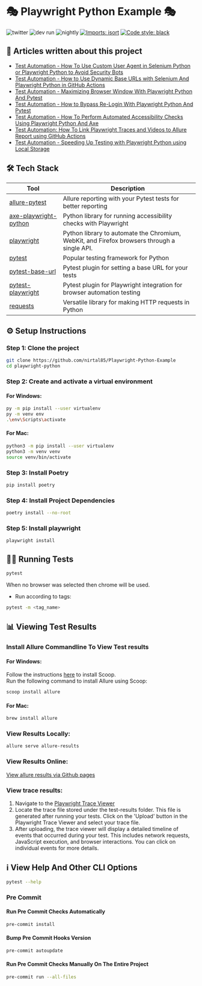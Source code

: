 # 🎭 Playwright Python Example 🎭

![twitter](https://img.shields.io/twitter/follow/NirTal2)
![dev run](https://github.com/nirtal85/Playwright-Python-Example/actions/workflows/devRun.yml/badge.svg)
![nightly](https://github.com/nirtal85/Playwright-Python-Example/actions/workflows/nightly.yml/badge.svg)
[![Imports: isort](https://img.shields.io/badge/%20imports-isort-%231674b1?style=flat&labelColor=ef8336)](https://pycqa.github.io/isort/)
[![Code style: black](https://img.shields.io/badge/code%20style-black-000000.svg)](https://github.com/psf/black)

## 📃 Articles written about this project

* [Test Automation - How To Use Custom User Agent in Selenium Python or Playwright Python to Avoid Security Bots](https://www.linkedin.com/pulse/test-automation-how-use-custom-user-agent-selenium-python-nir-tal-lyqbf/)
* [Test Automation - How to Use Dynamic Base URLs with Selenium And Playwright Python in GitHub Actions](https://www.linkedin.com/pulse/test-automation-how-use-dynamic-base-urls-selenium-playwright-tal-klq5f/)
* [Test Automation - Maximizing Browser Window With Playwright Python And Pytest](https://www.linkedin.com/pulse/test-automation-maximizing-browser-window-playwright-nir-tal-c24hf/)
* [Test Automation - How to Bypass Re-Login With Playwright Python And Pytest](https://www.linkedin.com/pulse/test-automation-how-bypass-re-login-playwright-python-nir-tal-cfnnf/)
* [Test Automation - How To Perform Automated Accessibility Checks Using Playwright Python And Axe](https://www.linkedin.com/pulse/how-perform-automated-accessibility-tests-using-playwright-nir-tal-hupxf/)
* [Test Automation: How To Link Playwright Traces and Videos to Allure Report using GitHub Actions](https://www.linkedin.com/pulse/test-automation-how-link-playwright-traces-videos-allure-nir-tal-vkm2f/)
* [Test Automation - Speeding Up Testing with Playwright Python using Local Storage](https://www.linkedin.com/pulse/test-automation-speeding-up-testing-playwright-python-nir-tal-gmmtf/)

## 🛠️ Tech Stack

| Tool                                                                     | Description                                                                                 |
|--------------------------------------------------------------------------|---------------------------------------------------------------------------------------------|
| [allure-pytest](https://pypi.org/project/allure-pytest/)                 | Allure reporting with your Pytest tests for better reporting                                |
| [axe-playwright-python](https://pypi.org/project/axe-playwright-python/) | Python library for running accessibility checks with Playwright                             |
| [playwright](https://pypi.org/project/playwright/)                       | Python library to automate the Chromium, WebKit, and Firefox browsers through a single API. |
| [pytest](https://pypi.org/project/pytest/)                               | Popular testing framework for Python                                                        |
| [pytest-base-url](https://pypi.org/project/pytest-base-url/)             | Pytest plugin for setting a base URL for your tests                                         |
| [pytest-playwright](https://pypi.org/project/pytest-playwright/)         | Pytest plugin for Playwright integration for browser automation testing                     |
| [requests](https://pypi.org/project/requests/)                           | Versatile library for making HTTP requests in Python                                        |

## ⚙️ Setup Instructions

### Step 1: Clone the project

```bash
git clone https://github.com/nirtal85/Playwright-Python-Example
cd playwright-python
```

### Step 2: Create and activate a virtual environment

#### For Windows:
```bash
py -m pip install --user virtualenv
py -m venv env
.\env\Scripts\activate
```

#### For Mac:
```bash
python3 -m pip install --user virtualenv
python3 -m venv venv
source venv/bin/activate
```

### Step 3: Install Poetry

```bash
pip install poetry
```

### Step 4: Install Project Dependencies

```bash
poetry install --no-root
```

### Step 5: Install playwright

```bash
playwright install
```

## 🏃‍♂️ Running Tests

```bash
pytest
```

When no browser was selected then chrome will be used.

* Run according to tags:

```bash
pytest -m <tag_name>
```

## 📊 Viewing Test Results

### Install Allure Commandline To View Test results

#### For Windows:

Follow the instructions [here](https://scoop.sh/) to install Scoop.<br>
Run the following command to install Allure using Scoop:

```bash
scoop install allure
```

#### For Mac:

```bash
brew install allure
```

### View Results Locally:

```bash
allure serve allure-results
```

### View Results Online:

[View allure results via Github pages](https://nirtal85.github.io/Playwright-Python-Example/)

### View trace results:

1. Navigate to the [Playwright Trace Viewer](https://trace.playwright.dev/)
2. Locate the trace file stored under the test-results folder. This file is generated after running your tests. Click on the 'Upload' button in the Playwright Trace Viewer and select your trace file.
3. After uploading, the trace viewer will display a detailed timeline of events that occurred during your test. This includes network requests, JavaScript execution, and browser interactions. You can click on individual events for more details.

## ℹ️ View Help And Other CLI Options

```bash
pytest --help
```

### Pre Commit

#### Run Pre Commit Checks Automatically

```bash
pre-commit install
```

#### Bump Pre Commit Hooks Version

```bash
pre-commit autoupdate
```

#### Run Pre Commit Checks Manually On The Entire Project

```bash
pre-commit run --all-files
```
